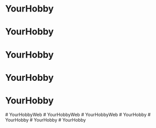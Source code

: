 # YourHobby
# YourHobby
# YourHobby
# YourHobby
# YourHobby
#   Y o u r H o b b y W e b  
 #   Y o u r H o b b y W e b  
 #   Y o u r H o b b y W e b  
 #   Y o u r H o b b y  
 #   Y o u r H o b b y  
 #   Y o u r H o b b y  
 #   Y o u r H o b b y  
 